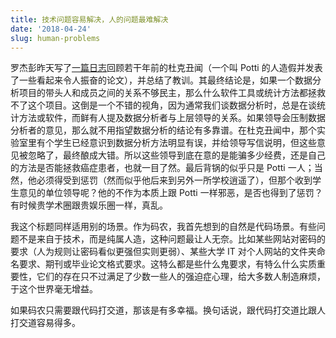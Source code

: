 ```yaml
---
title: 技术问题容易解决，人的问题最难解决
date: '2018-04-24'
slug: human-problems
---
```


罗杰彭昨天写了[一篇日志](https://simplystatistics.org/2018/04/23/what-can-we-learn-from-data-analysis-failures/)回顾若干年前的杜克丑闻（一个叫 Potti 的人造假并发表了一些看起来令人振奋的论文），并总结了教训。其最终结论是，如果一个数据分析项目的带头人和成员之间的关系不够民主，那么什么软件工具或统计方法都拯救不了这个项目。这倒是一个不错的视角，因为通常我们谈数据分析时，总是在谈统计方法或软件，而鲜有人提及数据分析者与上层领导的关系。如果领导会压制数据分析者的意见，那么就不用指望数据分析的结论有多靠谱。在杜克丑闻中，那个实验室里有个学生已经意识到数据分析方法明显有误，并给领导写信说明，但这些意见被忽略了，最终酿成大错。所以这些领导到底在意的是能骗多少经费，还是自己的方法是否能拯救癌症患者，也就一目了然。最后背锅的似乎只是 Potti 一人；当然，他必须得受到惩罚（然而似乎他后来到另外一所学校逍遥了），但那个收到学生意见的单位领导呢？他的不作为本质上跟 Potti 一样邪恶，是否也得到了惩罚？有时候贵学术圈跟贵娱乐圈一样，真乱。

我这个标题同样适用别的场景。作为码农，我首先想到的自然是代码场景。有些问题不是来自于技术，而是纯属人造，这种问题最让人无奈。比如某些网站对密码的要求（人为规则让密码看似更强但实则更弱）、某些大学 IT 对个人网站的文件夹命名要求、期刊或毕业论文格式要求。这特么都是些什么鬼要求，有特么什么实质重要性，它们的存在只不过满足了少数一些人的强迫症心理，给大多数人制造麻烦，于这个世界毫无增益。

如果码农只需要跟代码打交道，那该是有多幸福。换句话说，跟代码打交道比跟人打交道容易得多。
